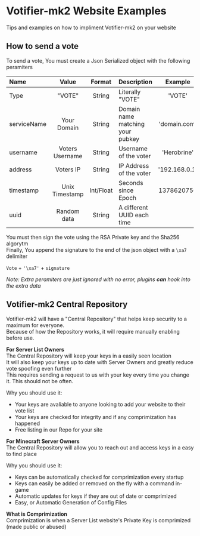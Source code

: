 Votifier-mk2 Website Examples
==============
Tips and examples on how to impliment Votifier-mk2 on your website
  
  


How to send a vote
-------------
To send a vote, You must create a Json Serialized object with the following peramiters  

| Name        | Value           | Format    | Description                      | Example        |
|:----------- |:---------------:|:---------:|:-------------------------------- |:--------------:|
| Type        | "VOTE"          | String    | Literally "VOTE"                 | 'VOTE'         |
| serviceName | Your Domain     | String    | Domain name matching your pubkey | 'domain.com'   |
| username    | Voters Username | String    | Username of the voter            | 'Herobrine'    |
| address     | Voters IP       | String    | IP Address of the voter          | '192.168.0.1'  |
| timestamp   | Unix Timestamp  | Int/Float | Seconds since Epoch              | 1378620756     |
| uuid        | Random data     | String    | A different UUID each time       |                |

You must then sign the vote using the RSA Private key and the Sha256 algorytm  
Finally, You append the signature to the end of the json object with a `\xa7` delimiter  

`Vote` + `'\xa7'` + `signature`
  
_Note: Extra peramiters are just ignored with no error, plugins **can** hook into the extra data_


Votifier-mk2 Central Repository  
-------------
Votifier-mk2 will have a "Central Repository" that helps keep security to a maximum for everyone.  
Because of how the Repository works, it will require manually enabling before use.  
  

**For Server List Owners**  
The Central Repository will keep your keys in a easily seen location  
It will also keep your keys up to date with Server Owners and greatly reduce vote spoofing even further  
This requires sending a request to us with your key every time you change it. This should not be often.  

Why you should use it:
 * Your keys are avaliable to anyone looking to add your website to their vote list  
 * Your keys are checked for integrity and if any comprimization has happened  
 * Free listing in our Repo for your site  
  

**For Minecraft Server Owners**  
The Central Repository will allow you to reach out and access keys in a easy to find place
  
Why you should use it:
 * Keys can be automatically checked for comprimization every startup  
 * Keys can easily be added or removed on the fly with a command in-game  
 * Automatic updates for keys if they are out of date or comprimized  
 * Easy, or Automatic Generation of Config Files  
  

**What is Comprimization**  
Comprimization is when a Server List website's Private Key is comprimized (made public or abused)  